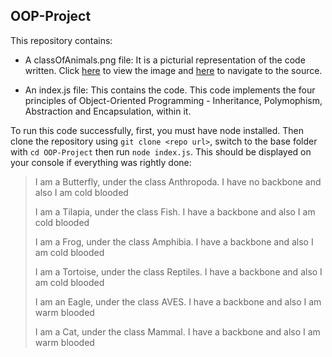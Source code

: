 ## OOP-Project

This repository contains:
* A classOfAnimals.png file: It is a picturial representation of the code written. Click [here](https://cdn1.byjus.com/wp-content/uploads/2019/04/Animal-Kingdom-Classification-of-Animal-Kingdom.png) to view the image and [here](https://byjus.com/biology/animal-kingdom/) to navigate to the source.

* An index.js file: This contains the code. This code implements the four principles of Object-Oriented Programming - Inheritance, Polymophism, Abstraction and Encapsulation, within it.

To run this code successfully, first, you must have node installed. Then clone the repository using `git clone <repo url>`, switch to the base folder with `cd OOP-Project` then run `node index.js`. This should be displayed on your console if everything was rightly done:
<blockquote>
I am a Butterfly, under the class Anthropoda.
I have no backbone and also I am cold blooded

I am a Tilapia, under the class Fish.
I have a backbone and also I am cold blooded

I am a Frog, under the class Amphibia.
I have a backbone and also I am cold blooded

I am a Tortoise, under the class Reptiles.
I have a backbone and also I am cold blooded

I am an Eagle, under the class AVES.
I have a backbone and also I am warm blooded

I am a Cat, under the class Mammal.
I have a backbone and also I am warm blooded
</blockquote>
